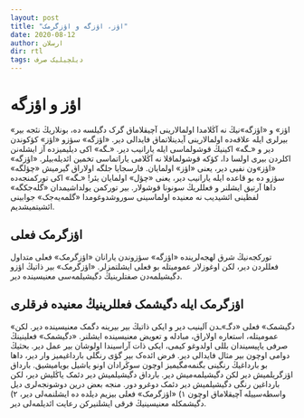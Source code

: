 ```yaml
---
layout: post
title: "اؤز، اؤزگه و اؤزگرمک"
date: 2020-08-12
author: ارسلان
dir: rtl
tags: دیلچیلیک صرف
---
```


# اؤز و اؤزگه
«اؤز» و «اؤزگه»نیڭ نه آڭلامدا اولمالارینی آچیقلاماق گرک دگیلسه ده، بونلاریڭ نئجه بیر بیرلری ایله علاقه‌ده اولمالارینی آیدینلاتماق فایدالی دیر. «اؤزگه» سؤزو «اؤز» کؤکوندن دیر و «ـگه» اکینیڭ قوشولماسی ایله یارانیب دیر. «ـگه» اکی دیلیمیزده آز ایشله‌نن اکلردن بیری اولسا دا، کؤکه قوشولماقلا نه آڭلامی یاراتماسی تخمین ائدیله‌بیلر. «اؤزگه» «اؤز»ون نفیی دیر، یعنی «اؤز» اولمایان. فارسجایا جلگه اولاراق گیرمیش «چؤلگه» سؤزو ده بو قاعده ایله یارانیب دیر، یعنی «چؤل» اولمایان یئر! «ـگه» اکی تورکمنجه‌ده داها آرتیق ایشلنر و فعللریڭ سونونا قوشولار. بیر تورکمن یولداشیمدان «گله‌جکگه» لفظینی ائشیدیب نه معنیده اولماسینی سوروشدوغومدا «گلمه‌یه‌جک» جوابینی ائشیتمیشدیم.

## اؤزگرمک فعلی
تورکجه‌نیڭ شرق لهجه‌لرینده «اؤزگه» سؤزوندن یارانان «اؤزگرمک» فعلی متداول فعللردن دیر، لکن اوغوزلار عمومیتله بو فعلی ایشلتمزلر. «اؤزگرمک» بیر ذاتیڭ اؤزو دگیشیلمه‌دن صفتلرینیڭ دگیشیلمه‌سی معنیسینده دیر.

## اؤزگرمک ایله دگیشمک فعللرینیڭ معنیده فرقلری
«دگیشمک» فعلی «دگـ»ـدن آلینیب دیر و ایکی ذاتیڭ بیر بیرینه دگمک معنیسینده دیر. لکن عمومیتله، استعاره اولاراق، مبادله و تعویض معنیسینده ایشلنر. «دگیشمک» فعلینینڭ صرفی یاپیسیندان بللی اولدوغو کیمی، ایکی ذات آراسیندا اولوشان بیر عمل دیر. بحثیڭ دوامی اوچون بیر مثال فایدالی دیر. فرض ائده‌ک بیر گؤی رنگلی بارداغیمیز وار دیر، داها بو بارداغیڭ رنگینی بگنمه‌مگیمیز اوچون سوڭرادان اونو یاشیل بویامیشیق. بارداق اؤزگریلمیش دیر لکن دگیشیلمه‌میش دیر. بارداق دگیشیلمیش دیر دئمک یاڭلیش دیر، لکن بارداغین رنگی دگیشیلمیش دیر دئمک دوغرو دور. منجه بعض درین دوشونجه‌لری دیل واسطه‌سییله آچیقلاماق اوچون ۱) «اؤزگرمک» فعلی بیزیم دیلده ده ایشلنمه‌لی دیر، ۲) دگیشمکله معنیسینیڭ فرقی ایشلنیرکن رعایت ائدیلمه‌لی دیر.

